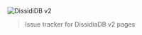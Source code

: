 ![DissidiDB v2](https://www.dissidia.dev/issue-tracker.png)

> Issue tracker for DissidiaDB v2 pages
